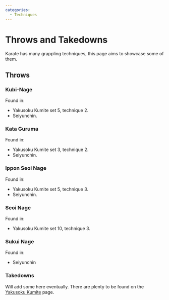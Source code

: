 ```yaml
---
categories:
  - Techniques
---
```


# Throws and Takedowns

Karate has many grappling techniques, this page aims to showcase some of them.

## Throws

### Kubi-Nage

<Wiki-Video ytUrl="https://www.youtube.com/watch?v=F-4fyNwx52w" />

Found in:

- Yakusoku Kumite set 5, technique 2.
- Seiyunchin.

### Kata Guruma

<Wiki-Video ytUrl="https://www.youtube.com/watch?v=wRiFwMLCjPg" />

Found in:

- Yakusoku Kumite set 3, technique 2.
- Seiyunchin.

### Ippon Seoi Nage

<Wiki-Video ytUrl="https://www.youtube.com/watch?v=OmKfUXAAdZ0" />

Found in:

- Yakusoku Kumite set 5, technique 3.
- Seiyunchin.

### Seoi Nage

<Wiki-Video ytUrl="https://www.youtube.com/watch?v=_-5Un6jLtRY" />

Found in:

- Yakusoku Kumite set 10, technique 3.

### Sukui Nage

<Wiki-Video ytUrl="https://youtu.be/sn13Bu3bxHE" />

Found in:

- Seiyunchin

### Takedowns

Will add some here eventually. There are plenty to be found on the [Yakusoku Kumite](/yakusoku-kumite/) page.
